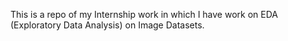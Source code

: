 This is a repo of my Internship work in which I have work on EDA (Exploratory Data Analysis) on Image Datasets. 
